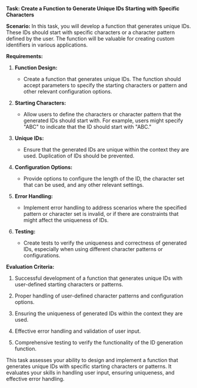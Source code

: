 **Task: Create a Function to Generate Unique IDs Starting with Specific Characters**

**Scenario:** In this task, you will develop a function that generates unique IDs. These IDs should start with specific characters or a character pattern defined by the user. The function will be valuable for creating custom identifiers in various applications.

**Requirements:**

1. **Function Design:**
   - Create a function that generates unique IDs. The function should accept parameters to specify the starting characters or pattern and other relevant configuration options.

2. **Starting Characters:**
   - Allow users to define the characters or character pattern that the generated IDs should start with. For example, users might specify "ABC" to indicate that the ID should start with "ABC."

3. **Unique IDs:**
   - Ensure that the generated IDs are unique within the context they are used. Duplication of IDs should be prevented.

4. **Configuration Options:**
   - Provide options to configure the length of the ID, the character set that can be used, and any other relevant settings.

5. **Error Handling:**
   - Implement error handling to address scenarios where the specified pattern or character set is invalid, or if there are constraints that might affect the uniqueness of IDs.

6. **Testing:**
   - Create tests to verify the uniqueness and correctness of generated IDs, especially when using different character patterns or configurations.

**Evaluation Criteria:**

1. Successful development of a function that generates unique IDs with user-defined starting characters or patterns.

2. Proper handling of user-defined character patterns and configuration options.

3. Ensuring the uniqueness of generated IDs within the context they are used.

4. Effective error handling and validation of user input.

5. Comprehensive testing to verify the functionality of the ID generation function.

This task assesses your ability to design and implement a function that generates unique IDs with specific starting characters or patterns. It evaluates your skills in handling user input, ensuring uniqueness, and effective error handling.